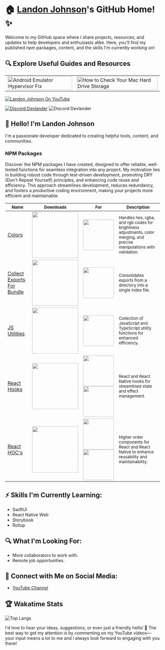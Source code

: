# 🏠 [Landon Johnson](https://www.linkedin.com/in/landonwjohnson/)'s GitHub Home! ✨

Welcome to my GitHub space where I share projects, resources, and updates to help developers and enthusiasts alike. Here, you'll find my published npm packages, content, and the skills I'm currently working on!

## 🔍 Explore Useful Guides and Resources

<table>
  <tr>
    <td>
      <a href="https://bit.ly/how-to-fix-android-emulator-hyper-visor" target="_blank">
        <img width="100%" src="https://res.cloudinary.com/landonwebdev/image/upload/v1707770149/thumbnails/android-emulator-hypervisor-fix.png" alt="Android Emulator Hypervisor Fix" />
      </a>
    </td>
    <td>
      <a href="https://bit.ly/how-to-check-your-mac-harddrive-storage" target="_blank">
        <img width="100%" src="https://res.cloudinary.com/landonwebdev/image/upload/v1707770149/thumbnails/how-to-check-your-mac-harddrive-storage.png" alt="How to Check Your Mac Hard Drive Storage" />
      </a>
    </td>
  </tr>
</table>


<a href="https://bit.ly/landonwjohnson-on-youtube" target="_parent"><img src="https://img.shields.io/youtube/channel/views/UCSL8U9S-SurzEYi0eHpXkTg" alt="Landon Johnson On YouTube" style="max-width: 100%;" /></a>

<a href="https://bit.ly/devlander-discord-invite" target="_parent"><img alt="Discord Devlander" src="https://img.shields.io/badge/Discord-Devlander-%235865F2" /></a>
  <img alt="Discord Devlander" src="https://wakatime.com/badge/user/bd50b6c5-e0ca-4937-83b3-ab2d13adbc73.svg" />


## 👋 Hello! I'm Landon Johnson

I'm a passionate developer dedicated to creating helpful tools, content, and communities. 

### NPM Packages
Discover the NPM packages I have created, designed to offer reliable, well-tested functions for seamless integration into any project. My motivation lies in building robust code through test-driven development, promoting DRY (Don't Repeat Yourself) principles, and enhancing code reuse and efficiency. This approach streamlines development, reduces redundancy, and fosters a productive coding environment, making your projects more efficient and maintainable.

| <sub> Name </sub>                                                   | <sub> Downloads </sub>                                                                                           | <sub> For </sub>                                                                                                          | <sub> Description    </sub>                                                                                                                   |
|--------------------------------------------------------|-----------------------------------------------------------------------------------------------------|------------------------------------------------------------------------------------------------------------------------------------------|----------------------------------------------------------------------------------------------------------------------------------|
| [Colors](https://bit.ly/colors-javascript-package)    | <img src="https://img.shields.io/npm/dm/@devlander/colors.svg" style="width: 150px;">                            | <img src="https://img.shields.io/badge/javascript-d5b931" style="width: 100px;">                                                                            | <sub>Handles hex, rgba, and rgb codes for brightness adjustments, color merging, and precise manipulations with validation.</sub>       |
| [Collect Exports For Bundle](https://bit.ly/collect-exports-for-bundle) | <img src="https://img.shields.io/npm/dm/@devlander/collect-exports-for-bundle.svg" style="width: 150px;">           | <img src="https://img.shields.io/badge/JSProjects-d5b931" style="width: 100px;">                                                                            | <sub>Consolidates exports from a directory into a single index file.</sub>                                     |
| [JS Utilities](https://bit.ly/3PnEnJE)     | <img src="https://img.shields.io/npm/dm/@devlander/utils.svg" style="width: 150px;">                               | <img src="https://img.shields.io/badge/JSProjects-d5b931" style="width: 100px;">                                                                           | <sub>Collection of JavaScript and TypeScript utility functions for enhanced efficiency.</sub>                               |
| [React Hooks](https://bit.ly/3Pn4QH3)       | <img src="https://img.shields.io/npm/dm/@devlander/hooks.svg" style="width: 150px;">                     | <img src="https://img.shields.io/badge/react-8A2BE2" style="width: 100px;"> <br> <img src="https://img.shields.io/badge/reactnative-357da1" style="width: 100px;">              | <sub>React and React Native hooks for streamlined state and effect management.</sub>                                                                 |
|[React HOC's](https://bit.ly/devlander-higher-order-components-github) | <img src="https://img.shields.io/npm/dm/@devlander/higher-order-components.svg" style="width: 150px;">                                | <img src="https://img.shields.io/badge/react-8A2BE2" style="width: 100px;"> <br> <img src="https://img.shields.io/badge/reactnative-357da1" style="width: 100px;">               | <sub>Higher order components for React and React Native to enhance reusability and maintainability.</sub>                                                                             |

## ⚡ Skills I'm Currently Learning:

- SwiftUI
- React Native Web
- Storybook
- Rollup

## 🔍 What I'm Looking For:

- More collaborators to work with.
- Remote job opportunities.

## 📢 Connect with Me on Social Media:

- [YouTube Channel](https://bit.ly/47otldB)

## 🏆 Wakatime Stats

![Top Langs](https://github-readme-stats.vercel.app/api/top-langs/?username=landonwjohnson&layout=compact)

I'd love to hear your ideas, suggestions, or even just a friendly hello! 🚀 The best way to get my attention is by commenting on my YouTube videos—your input means a lot to me and I always look forward to engaging with you there!
